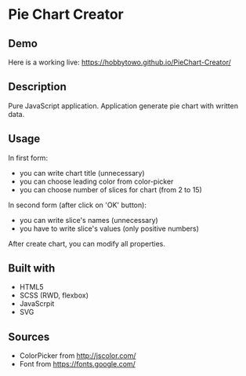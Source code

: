 # Pie Chart Creator

## Demo
Here is a working live: https://hobbytowo.github.io/PieChart-Creator/

## Description
Pure JavaScript application.
Application generate pie chart with written data.

## Usage
In first form:
- you can write chart title (unnecessary)
- you can choose leading color from color-picker
- you can choose number of slices for chart (from 2 to 15)

In second form (after click on 'OK' button):
- you can write slice's names (unnecessary)
- you have to write slice's values (only positive numbers)

After create chart, you can modify all properties.

## Built with
- HTML5
- SCSS (RWD, flexbox)
- JavaScrpit
- SVG

## Sources
- ColorPicker from http://jscolor.com/
- Font from https://fonts.google.com/
